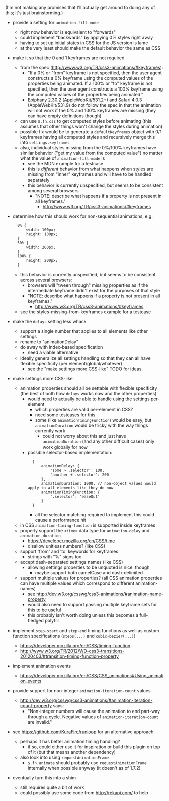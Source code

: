 (I'm not making any promises that I'll actually get around to doing any of 
this; it's just brainstorming.)


- provide a setting for `animation-fill-mode`
	- right now behavior is equivalent to "forwards"
	- could implement "backwards" by applying 0% styles right away
	- having to set up initial states in CSS for the JS version is lame
	- at the very least should make the default behavior the same as CSS


- make it so that the 0 and 1 keyframes are not required
	- from the spec (http://www.w3.org/TR/css3-animations/#keyframes):
		- "If a 0% or "from" keyframe is not specified, then the user agent 
		  constructs a 0% keyframe using the computed values of the 
		  properties being animated. If a 100% or "to" keyframe is not 
		  specified, then the user agent constructs a 100% keyframe using 
		  the computed values of the properties being animated."
		- Epiphany 2.30.2 (AppleWebKit/531.2+) and Safari 4.0.3 
		  (AppleWebKit/531.9) do not follow the spec in that the animation 
		  will not work if the 0% and 100% keyframes are missing (they can 
		  have empty definitions though)
	- can use `$.fn.css` to get computed styles before animating (this assumes 
	  that other things won't change the styles during animation)
	- possible fix would be to generate a `defaultKeyframes` object with 0/1
	  keyframes having all computed styles and recursively merge this into 
	  `settings.keyframes`
	- also, individual styles missing from the 0%/100% keyframes have similar 
	  behavior ("get my value from the computed value") no matter what the 
	  value of `animation-fill-mode` is
		- see the MDN example for a testcase
		- this is *different* behavior from what happens when styles are 
		  missing from "inner" keyframes and will have to be handled 
		  separately
		- this behavior is currently unspecified, but seems to be consistent 
		  among several browsers
			- "NOTE: describe what happens if a property is not present in 
			  all keyframes."
				- http://www.w3.org/TR/css3-animations/#keyframes


- determine how this should work for non-sequential animations, e.g.  
  ```
  	0% {
  		width: 100px;
  		height: 100px;
  	}
  	50% {
  		width: 200px;
  	}
  	100% {
  		height: 200px;
  	}
  ```
	- this behavior is currently unspecified, but seems to be consistent 
	  across several browsers:
		- browsers will "tween through" missing properties as if the 
		  intermediate keyframe didn't exist for the purposes of that style
		- "NOTE: describe what happens if a property is not present in 
		  all keyframes."
			- http://www.w3.org/TR/css3-animations/#keyframes
	- see the styles-missing-from-keyframes example for a testcase


- make the `delays` setting less whack
	- support a single number that applies to all elements like other settings
	- rename to "animationDelay"
	- do away with index-based specification
		- need a viable alternative
	- ideally generalize all settings handling so that they can all have 
	  flexible specificity (per element/global/whatever)
		- see the "make settings more CSS-like" TODO for ideas


- make settings more CSS-like
	- animation properties should all be settable with flexible specificity 
	  (the best of both how `delays` works now and the other properties)
		- would need to actually be able to handle using the settings 
		  per-element
			- which properties are valid per-element in CSS?
			- need some testcases for this
			- some (like `animationTimingFunction`) would be easy, but 
			  `animationDuration` would be tricky with the way things 
			  currently work
				- could not worry about this and just have 
				  `animationDuration` (and any other difficult cases) only 
				  work globally for now
		- possible selector-based implementation:  
		  ```
		  	{
		  		animationDelay: {
		  			'some > .selector': 100,
		  			'another + .selector': 200
		  		},
		  		animationDuration: 1000, // non-object values would apply to all elements like they do now
		  		animationTimingFunction: {
		  			'.selector': 'easeOut'
		  		}
		  	}
		  ```
			- all the selector matching required to implement this could 
			  cause a performance hit
	- in CSS `animation-timing-function` is supported inside keyframes
	- properly support the `<time>` data type for `animation-delay` and 
	  `animation-duration`
		- https://developer.mozilla.org/en/CSS/time
		- disallow unitless numbers? (like CSS)
	- support 'from' and 'to' keywords for keyframes
		- strings with "%" signs too
	- accept dash-separated settings names (like CSS)
		- allowing settings properties to be unquoted is nice, though
			- maybe support both camelCase and dash-delimited
	- support multiple values for properties? (all CSS animation properties 
	  can have multiple values which correspond to different animation-names)
		- see http://dev.w3.org/csswg/css3-animations/#animation-name-property
		- would also need to support passing multiple keyframe sets for this 
		  to be useful
		- this probably isn't worth doing unless this becomes a full-fledged 
		  polyfill


- implement `step-start` and `step-end` timing functions as well as custom 
  function specifications (`steps(...)` and `cubic-bezier(...)`)
	- https://developer.mozilla.org/en/CSS/timing-function
	- http://www.w3.org/TR/2012/WD-css3-transitions-20120403/#transition-timing-function-property


- implement animation events
	- https://developer.mozilla.org/en/CSS/CSS_animations#Using_animation_events


- provide support for non-integer `animation-iteration-count` values
	- http://dev.w3.org/csswg/css3-animations/#animation-iteration-count-property
	  says:
		- "Non-integer numbers will cause the animation to end part-way 
		  through a cycle. Negative values of `animation-iteration-count` 
		  are invalid."


- see https://github.com/KuraFire/runloop for an alternative approach
	- perhaps it has better animation timing handling?
		- if so, could either use it for inspiration or build this plugin on 
		  top of it (but that means another dependency)
	- also look into using `requestAnimationFrame`
		- `$.fn.animate` should probably use `requestAnimationFrame` 
		  internally when possible anyway (it doesn't as of 1.7.2)


- eventually turn this into a shim
	- still requires quite a bit of work
	- could possibly use some code from http://rekapi.com/ to help


